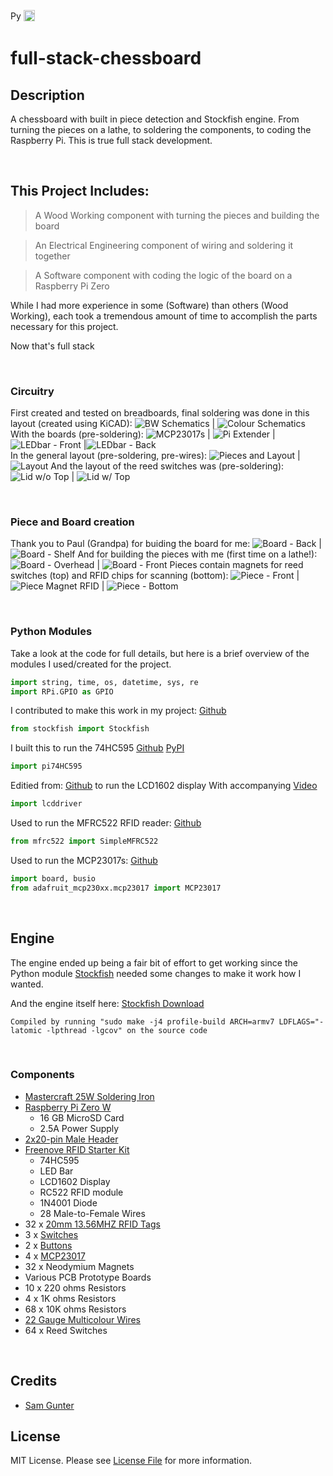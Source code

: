 
<p>
    <a href="https://www.python.org/downloads/"><img src="https://img.shields.io/badge/python-3.6+-blue.svg" alt="Python version" height="17"></a>
	<a href="https://github.com/2kofawsome/pi74HC595/blob/master/LICENSE"><img src="https://img.shields.io/github/license/2kofawsome/pi74HC595" alt="License" height="18"></a>
</p>

# full-stack-chessboard

## Description

A chessboard with built in piece detection and Stockfish engine. 
From turning the pieces on a lathe, to soldering the components, to coding the Raspberry Pi. 
This is true full stack development.

<br>

## This Project Includes: 

> A Wood Working component with turning the pieces and building the board

> An Electrical Engineering component of wiring and soldering it together

> A Software component with coding the logic of the board on a Raspberry Pi Zero

While I had more experience in some (Software) than others (Wood Working), 
each took a tremendous amount of time to accomplish the parts necessary for this project.

Now that's full stack

<br>

### Circuitry

First created and tested on breadboards, final soldering was done in this layout (created using KiCAD):
![BW Schematics](https://raw.githubusercontent.com/2kofawsome/full-stack-chessboard/master/READMEimages/1-1.jpg)  | ![Colour Schematics](https://raw.githubusercontent.com/2kofawsome/full-stack-chessboard/master/READMEimages/1-2.jpg) 
With the boards (pre-soldering):
![MCP23017s](https://raw.githubusercontent.com/2kofawsome/full-stack-chessboard/master/READMEimages/2-1.jpg)  | ![Pi Extender](https://raw.githubusercontent.com/2kofawsome/full-stack-chessboard/master/READMEimages/2-2.jpg)  | ![LEDbar - Front](https://raw.githubusercontent.com/2kofawsome/full-stack-chessboard/master/READMEimages/2-3.jpg)  |![LEDbar - Back](https://raw.githubusercontent.com/2kofawsome/full-stack-chessboard/master/READMEimages/2-4.jpg)  
In the general layout (pre-soldering, pre-wires):
![Pieces and Layout](https://raw.githubusercontent.com/2kofawsome/full-stack-chessboard/master/READMEimages/3-1.jpg)  | ![Layout](https://raw.githubusercontent.com/2kofawsome/full-stack-chessboard/master/READMEimages/3-2.jpg) 
And the layout of the reed switches was (pre-soldering):
![Lid w/o Top](https://raw.githubusercontent.com/2kofawsome/full-stack-chessboard/master/READMEimages/4-1.jpg)  | ![Lid w/ Top](https://raw.githubusercontent.com/2kofawsome/full-stack-chessboard/master/READMEimages/4-2.jpg) 

<br>

### Piece and Board creation

Thank you to Paul (Grandpa) for buiding the board for me:
![Board - Back](https://raw.githubusercontent.com/2kofawsome/full-stack-chessboard/master/READMEimages/5-1.jpg)  | ![Board - Shelf](https://raw.githubusercontent.com/2kofawsome/full-stack-chessboard/master/READMEimages/5-2.jpg) 
And for building the pieces with me (first time on a lathe!):
![Board - Overhead](https://raw.githubusercontent.com/2kofawsome/full-stack-chessboard/master/READMEimages/6-1.jpg)  | ![Board - Front](https://raw.githubusercontent.com/2kofawsome/full-stack-chessboard/master/READMEimages/6-2.jpg) 
Pieces contain magnets for reed switches (top) and RFID chips for scanning (bottom):
![Piece - Front](https://raw.githubusercontent.com/2kofawsome/full-stack-chessboard/master/READMEimages/7-1.jpg)  | ![Piece Magnet RFID](https://raw.githubusercontent.com/2kofawsome/full-stack-chessboard/master/READMEimages/7-2.jpg)  | ![Piece - Bottom](https://raw.githubusercontent.com/2kofawsome/full-stack-chessboard/master/READMEimages/7-3.jpg) 


<br>

### Python Modules

Take a look at the code for full details, but here is a brief overview of the modules I used/created for the project.

``` Python
import string, time, os, datetime, sys, re
import RPi.GPIO as GPIO
```

I contributed to make this work in my project: [Github](https://github.com/zhelyabuzhsky/stockfish)
``` Python
from stockfish import Stockfish
```

I built this to run the 74HC595 [Github](https://github.com/2kofawsome/pi74HC595) [PyPI](https://pypi.org/project/pi74HC595/)
``` Python
import pi74HC595
```

Editied from: [Github](https://github.com/the-raspberry-pi-guy/lcd) to run the LCD1602 display
With accompanying [Video](https://www.youtube.com/watch?v=3XLjVChVgec)
``` Python
import lcddriver
```

Used to run the MFRC522 RFID reader: [Github](https://github.com/pimylifeup/MFRC522-python)
``` Python
from mfrc522 import SimpleMFRC522
```

Used to run the MCP23017s: [Github](https://github.com/adafruit/Adafruit_CircuitPython_MCP230xx)
``` Python
import board, busio
from adafruit_mcp230xx.mcp23017 import MCP23017
```

<br>

## Engine

The engine ended up being a fair bit of effort to get working since the Python module 
[Stockfish](https://github.com/zhelyabuzhsky/stockfish) needed some changes to make it work how I wanted.

And the engine itself here: <a href="https://stockfishchess.org/download/"> Stockfish Download </a>
 
```
Compiled by running "sudo make -j4 profile-build ARCH=armv7 LDFLAGS="-latomic -lpthread -lgcov" on the source code
```
</details>

<br>


### Components

- [Mastercraft 25W Soldering Iron](https://www.canadiantire.ca/en/pdp/mastercraft-25w-soldering-iron-0586305p.html)
- [Raspberry Pi Zero W](https://www.canakit.com/raspberry-pi-zero-wireless.html)
	- 16 GB MicroSD Card
	- 2.5A Power Supply
- [2x20-pin Male Header](https://www.amazon.ca/gp/product/B0756KM7CY/)
- [Freenove RFID Starter Kit](https://www.amazon.ca/gp/product/B06VTH7L28/)
	- 74HC595
	- LED Bar
	- LCD1602 Display
	- RC522 RFID module
	- 1N4001 Diode
	- 28 Male-to-Female Wires
- 32 x [20mm 13.56MHZ RFID Tags](https://www.aliexpress.com/item/32898752493.html)
- 3 x [Switches](https://www.aliexpress.com/item/32990004998.html)
- 2 x [Buttons](https://www.aliexpress.com/item/2024643496.html)
- 4 x [MCP23017](https://www.aliexpress.com/item/32909314135.html)
- 32 x Neodymium Magnets
- Various PCB Prototype Boards
- 10 x 220 ohms Resistors
- 4 x 1K ohms Resistors
- 68 x 10K ohms Resistors
- [22 Gauge Multicolour Wires](https://www.amazon.ca/gp/product/B0791BNDY2/)
- 64 x Reed Switches

<br>

## Credits

- [Sam Gunter](https://github.com/2kofawsome)

## License
MIT License. Please see [License File](LICENSE) for more information.
